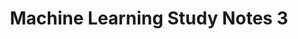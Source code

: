 ---
layout: post
title: Machine Learning Study Notes 3
categories: Machine Learning
description: Machine Learning Study Notes
keywords: Machine Learning
---